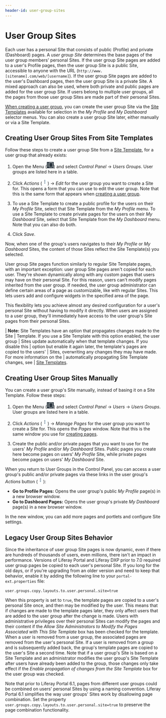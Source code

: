 ```yaml
---
header-id: user-group-sites
---
```


# User Group Sites

Each user has a personal Site that consists of public (Profile) and private 
(Dashboard) pages. A *user group Site* determines the base pages of the user 
group members' personal Sites. If the user group Site pages are added to a 
user's Profile pages, then the user group Site is a public Site, accessible to 
anyone with the URL (`http://www.[sitename].com/web/[username]`). If the user 
group Site pages are added to the user's Dashboard pages, then the user group 
Site is a private Site. A mixed approach can also be used, where both private 
and public pages are added for the user group Site. If users belong to multiple 
user groups, all the pages from those user group Sites are made part of their 
personal Sites. 

[When creating a user group](/docs/7-1/user/-/knowledge_base/u/creating-a-user-group), 
you can create the user group Site via the 
[Site Templates](/docs/7-1/user/-/knowledge_base/u/building-sites-from-templates) 
available for selection in the *My Profile* and *My Dashboard* selector menus. 
You can also create a user group Site later, either manually or via a Site 
Template. 

## Creating User Group Sites From Site Templates

Follow these steps to create a user group Site from a 
[Site Template](/docs/7-1/user/-/knowledge_base/u/building-sites-from-templates), 
for a user group that already exists: 

1.  Open the Menu 
    (![Menu](../../../images/icon-menu.png)) 
    and select *Control Panel* &rarr; *Users Groups*. User groups are listed 
    here in a table. 

2.  Click *Actions* 
    (![Actions](../../../images/icon-actions.png)) 
    &rarr; *Edit* for the user group you want to create a Site for. This opens 
    a form that you can use to edit the user group. Note that this is the same 
    form that appears when 
    [creating a user group](/docs/7-1/user/-/knowledge_base/u/creating-a-user-group). 

3.  To use a Site Template to create a public profile for the users on their 
    *My Profile* Site, select that Site Template from the *My Profile* menu. To 
    use a Site Template to create private pages for the users on their 
    *My Dashboard* Site, select that Site Template from the *My Dashboard* menu. 
    Note that you can also do both. 

4.  Click *Save*. 

Now, when one of the group's users navigates to their *My Profile* or 
*My Dashboard* Sites, the content of those Sites reflect the Site Template(s)
you selected. 

User group Site pages function similarly to regular Site Template pages, with an
important exception: user group Site pages aren't copied for each user. They're
shown dynamically along with any custom pages that users may have on their 
personal Site. For this reason, users can't modify pages inherited from the user 
group. If needed, the user group administrator can define certain areas of a 
page as customizable, like with regular Sites. This lets users add and configure 
widgets in the specified area of the page. 

This flexibility lets you achieve almost any desired configuration for a user's
personal Site without having to modify it directly. When users are assigned to
a user group, they'll immediately have access to the user group's Site pages
from their personal Sites. 

| **Note:** Site Templates have an option that propagates changes made to the Site
| Template. If you use a Site Template with this option enabled, the user group
| Sites update automatically when that template changes. If you disable this
| option but enable it again later, the template's pages are copied to the users'
| Sites, overwriting any changes they may have made. For more information on the
| automatically propagating Site Template changes, see
| [Site Templates](/docs/7-1/user/-/knowledge_base/u/building-sites-from-templates).

## Creating User Group Sites Manually

You can create a user group's Site manually, instead of basing it on a Site
Template. Follow these steps: 

1.  Open the Menu 
    (![Menu](../../../images/icon-menu.png)) 
    and select *Control Panel* &rarr; *Users* &rarr; *Users Groups*. User groups 
    are listed here in a table. 

2.  Click *Actions* 
    (![Actions](../../../images/icon-actions.png)) 
    &rarr; *Manage Pages* for the user group you want to create a Site for. This 
    opens the *Pages* window. Note that this is the same window you use for 
    [creating pages](/docs/7-1/user/-/knowledge_base/u/creating-pages). 

3.  Create the public and/or private pages that you want to use for the users' 
    *My Profile* and/or *My Dashboard* Sites. Public pages you create here 
    become pages on users' *My Profile* Site, while private pages become pages 
    on users' *My Dashboard* Site. 

When you return to User Groups in the Control Panel, you can access a user 
group's public and/or private pages via these links in the user group's 
*Actions* button 
(![Actions](../../../images/icon-actions.png)): 

-   **Go to Profile Pages:** Opens the user group's public *My Profile* page(s) 
    in a new browser window. 
-   **Go to Dashboard Pages:** Opens the user group's private *My Dashboard* 
    page(s) in a new browser window. 

In the new window, you can add more pages and portlets and configure Site 
settings. 

## Legacy User Group Sites Behavior

Since the inheritance of user group Site pages is now dynamic, even if there are
hundreds of thousands of users, even millions, there isn't an impact in
performance. Versions of Liferay Portal and Liferay DXP prior to 7.0 required
user group pages be copied to each user's personal Site. If you long for the old
days, or if you're upgrading from an older version and need to keep that
behavior, enable it by adding the following line to your `portal-ext.properties`
file: 

    user.groups.copy.layouts.to.user.personal.site=true

When this property is set to `true`, the template pages are copied to a user's
personal Site once, and then may be modified by the user. This means that if 
changes are made to the template pages later, they only affect users that are
added to the user group after the change is made. Users with administrative
privileges over their personal Sites can modify the pages and their content if
the *Allow Site Administrators to Modify the Pages Associated with This Site
Template* box has been checked for the template. When a user is removed from
a user group, the associated pages are removed from the user's personal Site. If
a user is removed from a group and is subsequently added back, the group's
template pages are copied to the user's Site a second time. Note that if a user
group's Site is based on a Site Template and an administrator modifies the user
group's Site Template after users have already been added to the group, those
changes only take effect if the *Enable propagation of changes from the Site
Template* box for the user group was checked. 

Note that prior to Liferay Portal 6.1, pages from different user groups could be
combined on users' personal Sites by using a naming convention. Liferay Portal 
6.1 simplifies the way user groups' Sites work by disallowing page combination. 
Set the property `user.groups.copy.layouts.to.user.personal.site=true` to 
preserve the page combination functionality. 
